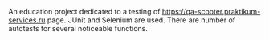 An education project dedicated to a testing of https://qa-scooter.praktikum-services.ru page.
JUnit and Selenium are used.
There are number of autotests for several noticeable functions.